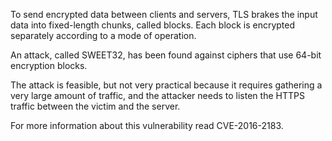 To send encrypted data between clients and servers, TLS brakes the input data into fixed-length chunks, called blocks.
Each block is encrypted separately according to a mode of operation.

An attack, called SWEET32, has been found against ciphers that use 64-bit encryption blocks.

The attack is feasible, but not very practical because it requires gathering a very large amount of traffic, and the attacker needs to listen the HTTPS traffic between the victim and the server.

For more information about this vulnerability read CVE-2016-2183.